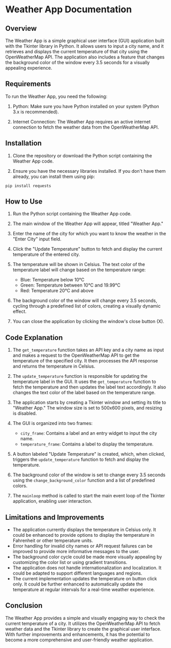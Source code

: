 # Weather App Documentation

## Overview

The Weather App is a simple graphical user interface (GUI) application built with the Tkinter library in Python. It allows users to input a city name, and it retrieves and displays the current temperature of that city using the OpenWeatherMap API. The application also includes a feature that changes the background color of the window every 3.5 seconds for a visually appealing experience.

## Requirements

To run the Weather App, you need the following:

1. Python: Make sure you have Python installed on your system (Python 3.x is recommended).

2. Internet Connection: The Weather App requires an active internet connection to fetch the weather data from the OpenWeatherMap API.

## Installation

1. Clone the repository or download the Python script containing the Weather App code.

2. Ensure you have the necessary libraries installed. If you don't have them already, you can install them using pip:

```
pip install requests
```

## How to Use

1. Run the Python script containing the Weather App code.

2. The main window of the Weather App will appear, titled "Weather App."

3. Enter the name of the city for which you want to know the weather in the "Enter City" input field.

4. Click the "Update Temperature" button to fetch and display the current temperature of the entered city.

5. The temperature will be shown in Celsius. The text color of the temperature label will change based on the temperature range:
   - Blue: Temperature below 10°C
   - Green: Temperature between 10°C and 19.99°C
   - Red: Temperature 20°C and above

6. The background color of the window will change every 3.5 seconds, cycling through a predefined list of colors, creating a visually dynamic effect.

7. You can close the application by clicking the window's close button (X).

## Code Explanation

1. The `get_temperature` function takes an API key and a city name as input and makes a request to the OpenWeatherMap API to get the temperature of the specified city. It then processes the API response and returns the temperature in Celsius.

2. The `update_temperature` function is responsible for updating the temperature label in the GUI. It uses the `get_temperature` function to fetch the temperature and then updates the label text accordingly. It also changes the text color of the label based on the temperature range.

3. The application starts by creating a Tkinter window and setting its title to "Weather App." The window size is set to 500x600 pixels, and resizing is disabled.

4. The GUI is organized into two frames:
   - `city_frame`: Contains a label and an entry widget to input the city name.
   - `temperature_frame`: Contains a label to display the temperature.

5. A button labeled "Update Temperature" is created, which, when clicked, triggers the `update_temperature` function to fetch and display the temperature.

6. The background color of the window is set to change every 3.5 seconds using the `change_background_color` function and a list of predefined colors.

7. The `mainloop` method is called to start the main event loop of the Tkinter application, enabling user interaction.

## Limitations and Improvements

- The application currently displays the temperature in Celsius only. It could be enhanced to provide options to display the temperature in Fahrenheit or other temperature units.
- Error handling for invalid city names or API request failures can be improved to provide more informative messages to the user.
- The background color cycle could be made more visually appealing by customizing the color list or using gradient transitions.
- The application does not handle internationalization and localization. It could be adapted to support different languages and regions.
- The current implementation updates the temperature on button click only. It could be further enhanced to automatically update the temperature at regular intervals for a real-time weather experience.

## Conclusion

The Weather App provides a simple and visually engaging way to check the current temperature of a city. It utilizes the OpenWeatherMap API to fetch weather data and the Tkinter library to create the graphical user interface. With further improvements and enhancements, it has the potential to become a more comprehensive and user-friendly weather application.
